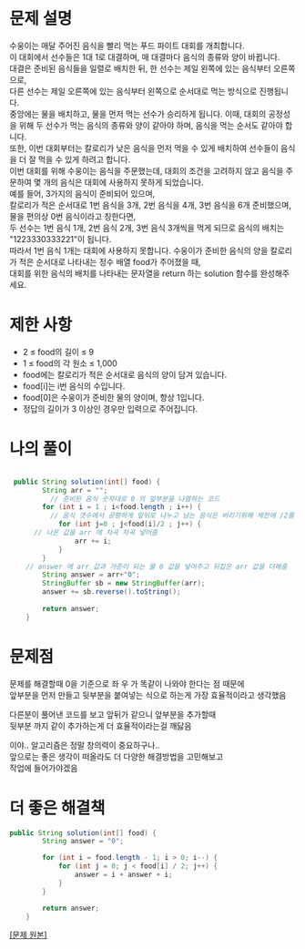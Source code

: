 # 문제 설명
수웅이는 매달 주어진 음식을 빨리 먹는 푸드 파이트 대회를 개최합니다.   
이 대회에서 선수들은 1대 1로 대결하며, 매 대결마다 음식의 종류와 양이 바뀝니다.   
대결은 준비된 음식들을 일렬로 배치한 뒤, 한 선수는 제일 왼쪽에 있는 음식부터 오른쪽으로,   
다른 선수는 제일 오른쪽에 있는 음식부터 왼쪽으로 순서대로 먹는 방식으로 진행됩니다.   
중앙에는 물을 배치하고, 물을 먼저 먹는 선수가 승리하게 됩니다.
이때, 대회의 공정성을 위해 두 선수가 먹는 음식의 종류와 양이 같아야 하며, 음식을 먹는 순서도 같아야 합니다.  
또한, 이번 대회부터는 칼로리가 낮은 음식을 먼저 먹을 수 있게 배치하여 선수들이 음식을 더 잘 먹을 수 있게 하려고 합니다.  
이번 대회를 위해 수웅이는 음식을 주문했는데, 대회의 조건을 고려하지 않고 음식을 주문하여 몇 개의 음식은 대회에 사용하지 못하게 되었습니다.  
예를 들어, 3가지의 음식이 준비되어 있으며,   
칼로리가 적은 순서대로 1번 음식을 3개, 2번 음식을 4개, 3번 음식을 6개 준비했으며,  
물을 편의상 0번 음식이라고 칭한다면,   
두 선수는 1번 음식 1개, 2번 음식 2개, 3번 음식 3개씩을 먹게 되므로 음식의 배치는 "1223330333221"이 됩니다.  
따라서 1번 음식 1개는 대회에 사용하지 못합니다.
수웅이가 준비한 음식의 양을 칼로리가 적은 순서대로 나타내는 정수 배열 food가 주어졌을 때,  
대회를 위한 음식의 배치를 나타내는 문자열을 return 하는 solution 함수를 완성해주세요. 
   
# 제한 사항
* 2 ≤ food의 길이 ≤ 9
* 1 ≤ food의 각 원소 ≤ 1,000
* food에는 칼로리가 적은 순서대로 음식의 양이 담겨 있습니다.
* food[i]는 i번 음식의 수입니다.
* food[0]은 수웅이가 준비한 물의 양이며, 항상 1입니다.
* 정답의 길이가 3 이상인 경우만 입력으로 주어집니다.
   
   
# 나의 풀이
```java

 public String solution(int[] food) {
        String arr = "";
		  // 준비된 음식 숫자대로 0 의 앞부분을 나열하는 코드
		for (int i = 1 ; i<food.length ; i++) {
          // 음식 갯수에서 공평하게 앞뒤로 나누고 남는 음식은 버리기위해 제한에 /2를 해줬음
			for (int j=0 ; j<food[i]/2 ; j++) {
      // 나온 값을 arr 에 차곡 차곡 넣어줌
				arr += i;
			}
		}
    // answer 에 arr 값과 가준이 되는 물 0 값을 넣어주고 뒤집은 arr 값을 더해줌
		String answer = arr+"0";
		StringBuffer sb = new StringBuffer(arr);
		answer += sb.reverse().toString();
        
        return answer;
    }
```
  # 문제점
  문제를 해결할때 0을 기준으로 좌 우 가 똑같이 나와야 한다는 점 때문에  
  앞부분을 먼저 만들고 뒷부분을 붙여넣는 식으로 하는게 가장 효율적이라고 생각했음  
    
  다른분이 풀어낸 코드를 보고 앞뒤가 같으니 앞부분을 추가할때  
  뒷부분 까지 같이 추가하는게 더 효율적이라는걸 깨닳음  
    
  이야.. 알고리즘은 정말 창의력이 중요하구나..  
  앞으로는 좋은 생각이 떠올라도 더 다양한 해결방법을 고민해보고  
  작업에 들어가야겠음  
    
# 더 좋은 해결책
```java
public String solution(int[] food) {
        String answer = "0";

        for (int i = food.length - 1; i > 0; i--) {
            for (int j = 0; j < food[i] / 2; j++) {
                answer = i + answer + i; 
            }
        }

        return answer;
    }
```
  
  [ [문제 원본] ](https://school.programmers.co.kr/learn/courses/30/lessons/134240)
